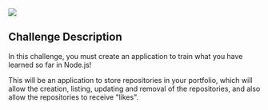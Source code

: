 <img src="https://cdn.pixabay.com/photo/2015/04/23/17/41/node-js-736399_960_720.png" />

## Challenge Description

In this challenge, you must create an application to train what you have learned so far in Node.js!

This will be an application to store repositories in your portfolio, which will allow the creation, listing, updating and removal of the repositories, and also allow the repositories to receive "likes".